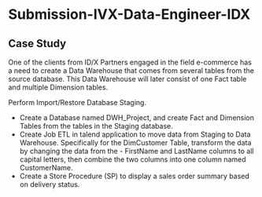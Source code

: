 # Submission-IVX-Data-Engineer-IDX

## Case Study

One of the clients from ID/X Partners engaged in the field e-commerce has a need to create a Data Warehouse that comes from several tables from the source database. This Data Warehouse will later consist of one Fact table and multiple Dimension tables.

Perform Import/Restore Database Staging.
- Create a Database named DWH_Project, and create Fact and Dimension Tables from the tables in the Staging database.
- Create Job ETL in talend application to move data from Staging to Data Warehouse. Specifically for the DimCustomer Table, transform the data by changing the data from the - FirstName and LastName columns to all capital letters, then combine the two columns into one column named CustomerName.
- Create a Store Procedure (SP) to display a sales order summary based on delivery status.

